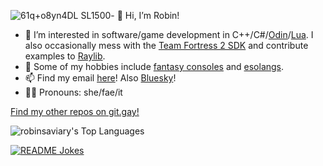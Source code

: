 ![61q+o8yn4DL _SL1500_](https://github.com/user-attachments/assets/42a45df3-f0a8-457b-9ac1-d8a71d17bf2c)- 👋 Hi, I’m Robin!
- 👀 I’m interested in software/game development in C++/C#/[Odin](https://odin-lang.org/)/[Lua](https://www.lua.org/). I also occasionally mess with the [Team Fortress 2 SDK](https://github.com/ValveSoftware/source-sdk-2013) and contribute examples to [Raylib](https://github.com/raysan5/raylib).
- 🔨 Some of my hobbies include [fantasy consoles](https://github.com/paladin-t/fantasy) and [esolangs](https://esolangs.org/wiki/).
- 📫 Find my email [here](https://robinsaviary.com/about)! Also [Bluesky](https://bsky.app/profile/robinsaviary.com)!
- 🏳️‍⚧️ Pronouns: she/fae/it

[Find my other repos on git.gay!](https://git.gay/RobinsAviary?tab=repositories)

![robinsaviary's Top Languages](https://github-readme-stats.vercel.app/api/top-langs/?username=robinsaviary&theme=vue-dark&show_icons=true&hide_border=false&layout=compact)

<a href="https://readme-jokes.vercel.app"><img align="center" src="https://readme-jokes.vercel.app/api" alt="README Jokes"></a>
